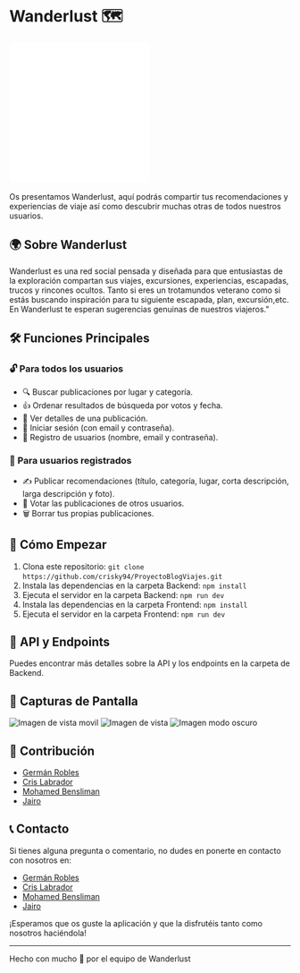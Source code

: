 # Wanderlust 🗺️

![Logo de Wanderlust](./src/logo/logo-wh-tp.png)

Os presentamos Wanderlust, aquí podrás compartir tus recomendaciones y experiencias de viaje así como descubrir muchas otras de todos nuestros usuarios.

## 🌍 Sobre Wanderlust

Wanderlust es una red social pensada y diseñada para que entusiastas de la exploración compartan sus viajes, excursiones, experiencias, escapadas, trucos y rincones ocultos. Tanto si eres un trotamundos veterano como si estás buscando inspiración para tu siguiente escapada, plan, excursión,etc. En Wanderlust te esperan sugerencias genuinas de nuestros viajeros."

## 🛠️ Funciones Principales

### 🔓 Para todos los usuarios

-   🔍 Buscar publicaciones por lugar y categoría.
-   👍 Ordenar resultados de búsqueda por votos y fecha.
-   📖 Ver detalles de una publicación.
-   🔐 Iniciar sesión (con email y contraseña).
-   📝 Registro de usuarios (nombre, email y contraseña).

### 🔐 Para usuarios registrados

-   ✍️ Publicar recomendaciones (título, categoría, lugar, corta descripción, larga descripción y foto).
-   🤍 Votar las publicaciones de otros usuarios.
-   🗑️ Borrar tus propias publicaciones.

## 🚀 Cómo Empezar

1. Clona este repositorio: `git clone https://github.com/crisky94/ProyectoBlogViajes.git`
2. Instala las dependencias en la carpeta Backend: `npm install`
3. Ejecuta el servidor en la carpeta Backend: `npm run dev`
4. Instala las dependencias en la carpeta Frontend: `npm install`
5. Ejecuta el servidor en la carpeta Frontend: `npm run dev`

## 🔗 API y Endpoints

Puedes encontrar más detalles sobre la API y los endpoints en la carpeta de Backend.

## 📸 Capturas de Pantalla

![Imagen de vista movil](./src/imagenes/movil.png)
![Imagen de vista](./src/imagenes/desktop.png)
![Imagen modo oscuro](./src/imagenes/oscuro.png)

## 📝 Contribución

-   [Germán Robles](https://github.com/GermanRoobles)
-   [Cris Labrador](https://github.com/crisky94)
-   [Mohamed Bensliman](https://github.com/mohabensliman)
-   [Jairo](https://github.com/jairoweb)

## 📞 Contacto

Si tienes alguna pregunta o comentario, no dudes en ponerte en contacto con nosotros en:

-   [Germán Robles](https://www.linkedin.com/in//)
-   [Cris Labrador](https://www.linkedin.com/in//)
-   [Mohamed Bensliman](https://www.linkedin.com/in/mohamedachrafbensliman/)
-   [Jairo](https://www.linkedin.com/in//)

¡Esperamos que os guste la aplicación y que la disfrutéis tanto como nosotros haciéndola!

---

Hecho con mucho 🤍 por el equipo de Wanderlust
